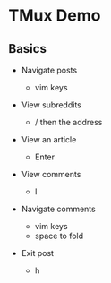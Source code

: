 # TMux Demo

## Basics

* Navigate posts
    * vim keys

* View subreddits
    * / then the address

* View an article
    * Enter

* View comments
    * l

* Navigate comments
    * vim keys
    * space to fold

* Exit post
    * h
